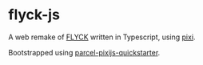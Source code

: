 # flyck-js

A web remake of [FLYCK](https://play.google.com/store/apps/details?id=com.bamsarker.CrossTheLine&hl=en_GB) written in Typescript, using [pixi](https://www.pixijs.com/).

Bootstrapped using [parcel-pixijs-quickstarter](https://github.com/llorenspujol/parcel-pixijs-quickstarter).
